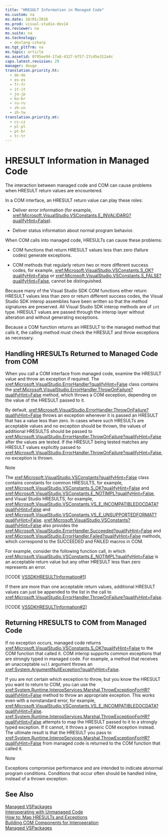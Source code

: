 ```yaml
---
title: "HRESULT Information in Managed Code"
ms.custom: na
ms.date: 10/01/2016
ms.prod: visual-studio-dev14
ms.reviewer: na
ms.suite: na
ms.technology: 
  - devlang-csharp
ms.tgt_pltfrm: na
ms.topic: article
ms.assetid: 0795ee94-17a8-4327-bf57-27cd5e312a4c
caps.latest.revision: 29
manager: douge
translation.priority.ht: 
  - de-de
  - es-es
  - fr-fr
  - it-it
  - ja-jp
  - ko-kr
  - ru-ru
  - zh-cn
  - zh-tw
translation.priority.mt: 
  - cs-cz
  - pl-pl
  - pt-br
  - tr-tr
---
```

# HRESULT Information in Managed Code
The interaction between managed code and COM can cause problems when HRESULT return values are encountered.  
  
 In a COM interface, an HRESULT return value can play these roles:  
  
-   Deliver error information (for example, <xref:Microsoft.VisualStudio.VSConstants.E_INVALIDARG?qualifyHint=False>).  
  
-   Deliver status information about normal program behavior.  
  
 When COM calls into managed code, HRESULTs can cause these problems:  
  
-   COM functions that return HRESULT values less than zero (failure codes) generate exceptions.  
  
-   COM methods that regularly return two or more different success codes, for example, <xref:Microsoft.VisualStudio.VSConstants.S_OK?qualifyHint=False> or <xref:Microsoft.VisualStudio.VSConstants.S_FALSE?qualifyHint=False>, cannot be distinguished.  
  
 Because many of the Visual Studio SDK COM functions either return HRESULT values less than zero or return different success codes, the Visual Studio SDK interop assemblies have been written so that the method signatures are preserved. All Visual Studio SDK interop methods are of `int` type. HRESULT values are passed through the interop layer without alteration and without generating exceptions.  
  
 Because a COM function returns an HRESULT to the managed method that calls it, the calling method must check the HRESULT and throw exceptions as necessary.  
  
## Handling HRESULTs Returned to Managed Code from COM  
 When you call a COM interface from managed code, examine the HRESULT value and throw an exception if required. The <xref:Microsoft.VisualStudio.ErrorHandler?qualifyHint=False> class contains the <xref:Microsoft.VisualStudio.ErrorHandler.ThrowOnFailure?qualifyHint=False> method, which throws a COM exception, depending on the value of the HRESULT passed to it.  
  
 By default, <xref:Microsoft.VisualStudio.ErrorHandler.ThrowOnFailure?qualifyHint=False> throws an exception whenever it is passed an HRESULT that has a value less than zero. In cases where such HRESULTs are acceptable values and no exception should be thrown, the values of additional HRESULTS should be passed to <xref:Microsoft.VisualStudio.ErrorHandler.ThrowOnFailure?qualifyHint=False> after the values are tested. If the HRESULT being tested matches any HRESULT values explicitly passed to <xref:Microsoft.VisualStudio.ErrorHandler.ThrowOnFailure?qualifyHint=False>, no exception is thrown.  
  
> [!NOTE]
>  The <xref:Microsoft.VisualStudio.VSConstants?qualifyHint=False> class contains constants for common HRESULTS, for example, <xref:Microsoft.VisualStudio.VSConstants.S_OK?qualifyHint=False> and <xref:Microsoft.VisualStudio.VSConstants.E_NOTIMPL?qualifyHint=False>, and Visual Studio HRESULTS, for example, <xref:Microsoft.VisualStudio.VSConstants.VS_E_INCOMPATIBLEDOCDATA?qualifyHint=False> and <xref:Microsoft.VisualStudio.VSConstants.VS_E_UNSUPPORTEDFORMAT?qualifyHint=False>. <xref:Microsoft.VisualStudio.VSConstants?qualifyHint=False> also provides the <xref:Microsoft.VisualStudio.ErrorHandler.Succeeded?qualifyHint=False> and <xref:Microsoft.VisualStudio.ErrorHandler.Failed?qualifyHint=False> methods, which correspond to the SUCCEEDED and FAILED macros in COM.  
  
 For example, consider the following function call, in which <xref:Microsoft.VisualStudio.VSConstants.E_NOTIMPL?qualifyHint=False> is an acceptable return value but any other HRESULT less than zero represents an error.  
  
 [!CODE [VSSDKHRESULTInformation#1](../CodeSnippet/VS_Snippets_VSSDK/vssdkhresultinformation#1)]  
  
 If there are more than one acceptable return values, additional HRESULT values can just be appended to the list in the call to <xref:Microsoft.VisualStudio.ErrorHandler.ThrowOnFailure?qualifyHint=False>.  
  
 [!CODE [VSSDKHRESULTInformation#2](../CodeSnippet/VS_Snippets_VSSDK/vssdkhresultinformation#2)]  
  
## Returning HRESULTS to COM from Managed Code  
 If no exception occurs, managed code returns <xref:Microsoft.VisualStudio.VSConstants.S_OK?qualifyHint=False> to the COM function that called it. COM interop supports common exceptions that are strongly typed in managed code. For example, a method that receives an unacceptable `null` argument throws an <xref:System.ArgumentNullException?qualifyHint=False>.  
  
 If you are not certain which exception to throw, but you know the HRESULT you want to return to COM, you can use the <xref:System.Runtime.InteropServices.Marshal.ThrowExceptionForHR?qualifyHint=False> method to throw an appropriate exception. This works even with a nonstandard error, for example, <xref:Microsoft.VisualStudio.VSConstants.VS_E_INCOMPATIBLEDOCDATA?qualifyHint=False>. <xref:System.Runtime.InteropServices.Marshal.ThrowExceptionForHR?qualifyHint=False> attempts to map the HRESULT passed to it to a strongly typed exception. If it cannot, it throws a generic COM exception instead. The ultimate result is that the HRESULT you pass to <xref:System.Runtime.InteropServices.Marshal.ThrowExceptionForHR?qualifyHint=False> from managed code is returned to the COM function that called it.  
  
> [!NOTE]
>  Exceptions compromise performance and are intended to indicate abnormal program conditions. Conditions that occur often should be handled inline, instead of a thrown exception.  
  
## See Also  
 [Managed VSPackages](../VS_not_in_toc/Managed-VSPackages.md)   
 [Interoperating with Unmanaged Code](../Topic/Interoperating%20with%20Unmanaged%20Code.md)   
 [How to: Map HRESULTs and Exceptions](../Topic/How%20to:%20Map%20HRESULTs%20and%20Exceptions.md)   
 [Building COM Components for Interoperation](assetId:///7a2c657a-cfef-40f0-bed3-7c2c0ac4abdf)   
 [Managed VSPackages](../VS_not_in_toc/Managed-VSPackages.md)